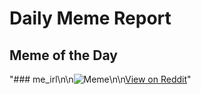 # Daily Meme Report

## Meme of the Day
"### me_irl\n\n![Meme](https://i.redd.it/50xz22v1llqe1.png)\n\n[View on Reddit](https://redd.it/1jilvnk)"
